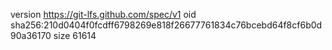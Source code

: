 version https://git-lfs.github.com/spec/v1
oid sha256:210d0404f0fcdff6798269e818f26677761834c76bcebd64f8cf6b0d90a36170
size 61614
